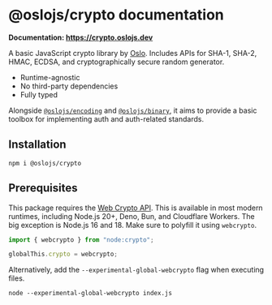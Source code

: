 # @oslojs/crypto documentation

**Documentation: https://crypto.oslojs.dev**

A basic JavaScript crypto library by [Oslo](https://oslojs.dev). Includes APIs for SHA-1, SHA-2, HMAC, ECDSA, and cryptographically secure random generator.

- Runtime-agnostic
- No third-party dependencies
- Fully typed

Alongside [`@oslojs/encoding`](https://encoding.oslojs.dev) and [`@oslojs/binary`](https://binary.oslojs.dev), it aims to provide a basic toolbox for implementing auth and auth-related standards.

## Installation

```
npm i @oslojs/crypto
```

## Prerequisites

This package requires the [Web Crypto API](https://developer.mozilla.org/en-US/docs/Web/API/Web_Crypto_API). This is available in most modern runtimes, including Node.js 20+, Deno, Bun, and Cloudflare Workers. The big exception is Node.js 16 and 18. Make sure to polyfill it using `webcrypto`.

```ts
import { webcrypto } from "node:crypto";

globalThis.crypto = webcrypto;
```

Alternatively, add the `--experimental-global-webcrypto` flag when executing files.

```
node --experimental-global-webcrypto index.js
```
